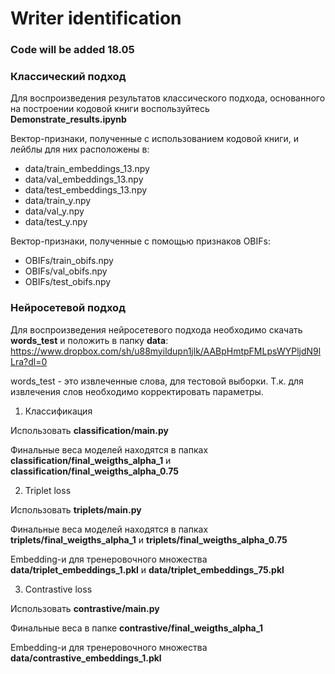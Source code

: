 # Writer identification 

### Code will be added 18.05

### Классический подход

Для воспроизведения результатов классического подхода, основанного на построении кодовой книги воспользуйтесь **Demonstrate_results.ipynb**

Вектор-признаки, полученные с использованием кодовой книги, и лейблы для них расположены в:

* data/train_embeddings_13.npy 
* data/val_embeddings_13.npy 
* data/test_embeddings_13.npy 
* data/train_y.npy 
* data/val_y.npy 
* data/test_y.npy 

Вектор-признаки, полученные с помощью признаков OBIFs:

* OBIFs/train_obifs.npy 
* OBIFs/val_obifs.npy 
* OBIFs/test_obifs.npy 

### Нейросетевой подход
Для воспроизведения нейросетевого подхода необходимо скачать **words_test** и положить в папку **data**: https://www.dropbox.com/sh/u88myildupn1jlk/AABpHmtpFMLpsWYPljdN9lLra?dl=0

words_test - это извлеченные слова, для тестовой выборки. Т.к. для извлечения слов необходимо корректировать параметры.

1) Классификация 

Использовать **classification/main.py**

Финальные веса моделей находятся в папках **classification/final_weigths_alpha_1** и **classification/final_weigths_alpha_0.75**

2) Triplet loss

Использовать **triplets/main.py**

Финальные веса моделей находятся в папках **triplets/final_weigths_alpha_1** и **triplets/final_weigths_alpha_0.75**

Embedding-и для тренеровочного множества **data/triplet_embeddings_1.pkl** и **data/triplet_embeddings_75.pkl**

3) Contrastive loss

Использовать **contrastive/main.py**

Финальные веса в папке **contrastive/final_weigths_alpha_1** 

Embedding-и для тренеровочного множества **data/contrastive_embeddings_1.pkl** 
